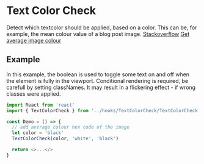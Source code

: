 # Text Color Check

Detect which textcolor should be applied, based on a color. This can be, for example, the mean colour value of a blog post image.
[Stackoverflow](https://stackoverflow.com/questions/3942878/how-to-decide-font-color-in-white-or-black-depending-on-background-color)
[Get average image colour](https://github.com/fast-average-color/fast-average-color/blob/HEAD/docs/examples.md#from-unloaded-image)

## Example

In this example, the boolean is used to toggle some text on and off when the
element is fully in the viewport. Conditional rendering is required, be carefull by setting classNames. It may result in a flickering effect - if wrong classes were applied.

```js
import React from 'react'
import { TextColorCheck } from '../hooks/TextColorCheck/TextColorCheck'

const Demo = () => {
  // add average colour hex code of the image
  let color = 'black'
  TextColorCheck(color, 'white', 'black')

  return <>...</>
}
```
